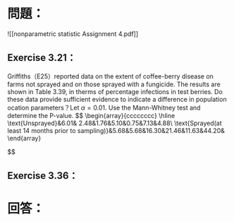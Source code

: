 # 問題：
![[nonparametric statistic Assignment 4.pdf]]
## Exercise 3.21：
Griffiths（E25）reported data on the extent of coffee-berry disease on farms not sprayed and on those sprayed with a fungicide. The results are shown in Table 3.39, in therms of percentage infections in test berries. Do these data provide sufficient evidence to indicate a difference in population ocation parameters？Let $\alpha=0.01$. Use the Mann-Whitney test and determine the P-value.
$$
\begin{array}{cccccccc}
\hline
\text{Unsprayed}&6.01& 2.48&1.76&5.10&0.75&7.13&4.88\\
\text{Sprayed(at least 14 months prior to sampling)}&5.68&5.68&16.30&21.46&11.63&44.20&
\end{array}

$$
## Exercise 3.36：
# 回答：